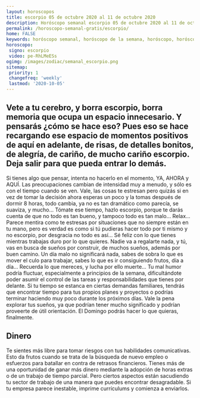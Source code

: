 ```yaml
---
layout: horoscopos
title: escorpio 05 de octubre 2020 al 11 de octubre 2020 
description: Horóscopo semanal escorpio 05 de octubre 2020 al 11 de octubre 2020. Vete a tu cerebro, y borra escorpio, borra memoria que ocupa un espacio innecesario. Y pensarás ¿cómo se hace eso? Pues eso se hace recargando ese espacio de momentos positivos de aquí en adelante, de risas, de detalles bonitos, de alegría, de cariño, de mucho cariño escorpio. Deja salir para que pueda entrar lo demás.
permalink: /horoscopo-semanal-gratis/escorpio/
home: FALSE
keywords: horóscopo semanal, horóscopo de la semana, horóscopo, horóscopo gratis,horóscopos, horóscopo esperanza gracia, horoscopos escorpio la semana, horóscopos gratis, Tarot, Astrologia, Zodíaco, escorpio, horoscopo gratis, semanal
horoscopo:
 signo: escorpio
 video: pe-RhLMeESs
ogimg: /images/zodiac/semanal_escorpio.png
sitemap:
 priority: 1
 changefreq: 'weekly'
 lastmod: '2020-10-05'
---
```




## Vete a tu cerebro, y borra escorpio, borra memoria que ocupa un espacio innecesario. Y pensarás ¿cómo se hace eso? Pues eso se hace recargando ese espacio de momentos positivos de aquí en adelante, de risas, de detalles bonitos, de alegría, de cariño, de mucho cariño escorpio. Deja salir para que pueda entrar lo demás.

Si tienes algo que pensar, intenta no hacerlo en el momento, YA, AHORA y AQUÍ. Las preocupaciones cambian de intensidad muy a menudo, y sólo es con el tiempo cuando se ven. Vale, las cosas te estresan pero quizás si en vez de tomar la decisión ahora esperas un poco y la tomas después de dormir 8 horas, todo cambia, ya no es tan dramático como parecía, se suaviza, y mucho… Tómate ese tiempo, hazlo escorpio, porque te darás cuenta de que no todo es tan bueno, y tampoco todo es tan malo… Relax… Parece mentira como te estresas por situaciones que no siempre están en tu mano, pero es verdad es como si tú pudieras hacer todo por ti mismo y no escorpio, por desgracia no todo es así… Sé feliz con lo que tienes mientras trabajas duro por lo que quieres. Nadie va a regalarte nada, y tú, vas en busca de sueños por construir, de muchos sueños, además por buen camino. Un día malo no significará nada, sabes de sobra lo que es mover el culo para trabajar, sabes lo que es ir consiguiendo frutos, día a día… Recuerda lo que mereces, y lucha por ello muerte… Tu mal humor podría fluctuar, especialmente a principios de la semana, dificultándote poder asumir el control de las tareas y responsabilidades que tienes por delante. Si tu tiempo se estanca en ciertas demandas familiares, tendrás que encontrar tiempo para tus propios planes y proyectos o podrías terminar haciendo muy poco durante los próximos días. Vale la pena explorar tus sueños, ya que podrían tener mucho significado y podrían proveerte de útil orientación. El Domingo podrás hacer lo que quieras, finalmente.

## Dinero

Te sientes más libre para tomar riesgos con tus habilidades comunicativas. Esto da frutos cuando se trata de la búsqueda de nuevo empleo o esfuerzos para batallar en contra de retrasos financieros. Tienes más de una oportunidad de ganar más dinero mediante la adopción de horas extras o de un trabajo de tiempo parcial. Pero ciertos aspectos están sacudiendo tu sector de trabajo de una manera que puedes encontrar desagradable. Si tu empresa parece inestable, imprime currículums y comienza a enviarlos.